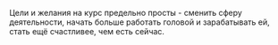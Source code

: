 Цели и желания на курс предельно просты - сменить сферу деятельности, начать больше работать головой и зарабатывать ей, стать ещё счастливее, чем есть сейчас.
